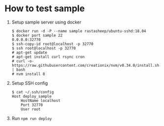 # How to test sample
1. Setup sample server using docker
    ```
    $ docker run -d -P --name sample rastasheep/ubuntu-sshd:18.04
    $ docker port sample 22
    0.0.0.0:32770
    $ ssh-copy-id root@localhost -p 32770
    $ ssh root@localhost -p 32770
    # apt-get update
    # apt-get install curl rsync cron
    # curl -o- https://raw.githubusercontent.com/creationix/nvm/v0.34.0/install.sh | bash
    # nvm install 8
    ```
2. Setup SSH config
    ```
    $ cat ~/.ssh/config
    Host deploy_sample
        HostName localhost
        Port 32770
        User root
    ```
3. Run `npm run deploy`
